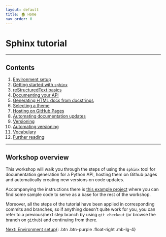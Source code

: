 ```yaml
---
layout: default
title: 🏠 Home
nav_order: 0
---
```


# Sphinx tutorial

---

## Contents

1. [Environment setup](docs/environment-setup.md)
2. [Getting started with `sphinx`](docs/getting-started-with-sphinx.md)
3. [reStructuredText basics](docs/restructuredtext-basics.md)
4. [Documenting your API](docs/documenting-your-api.md)
5. [Generating HTML docs from docstrings](docs/generating-docs.md)
6. [Selecting a theme](docs/selecting-a-theme.md)
7. [Hosting on GitHub Pages](docs/hosting-on-github-pages.md)
8. [Automating documentation updates](docs/automating-documentation-updates.md)
9. [Versioning](docs/versioning.md)
10. [Automating versioning](docs/automating-versioning.md)
11. [Vocabulary](docs/vocabulary.md)
12. [Further reading](docs/further-reading.md)

---

## Workshop overview

This workshop will walk you through the steps of using the `sphinx` tool for documentation
generation for a Python API, hosting them on Github pages and automatically creating new versions
on code updates.

Accompanying the instructions there is [this example project](https://github.com/aelsayed95/the-office) where you can find some sample code to serve as a base for the rest of the workshop.

Moreover, all the steps of the tutorial have been applied in corresponding commits and branches, so
if anything doesn't quite work for you, you can refer to a previous/next step branch by using
`git checkout` (or browse the branch on `github`) and continuing from there.

[Next: Environment setup](docs/environment-setup.md){: .btn .btn-purple .float-right .mb-lg-4}
